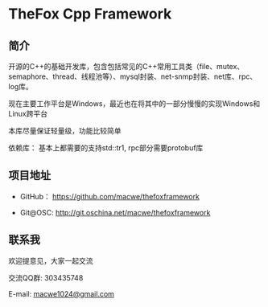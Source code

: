# TheFox Cpp Framework

## 简介 ##
开源的C++的基础开发库，包含包括常见的C++常用工具类（file、mutex、semaphore、thread、线程池等）、mysql封装、net-snmp封装、net库、rpc、log库。

现在主要工作平台是Windows，最近也在将其中的一部分慢慢的实现Windows和Linux跨平台

本库尽量保证轻量级，功能比较简单

依赖库： 基本上都需要的支持std::tr1, rpc部分需要protobuf库

## 项目地址 ##
- GitHub： https://github.com/macwe/thefoxframework

- Git@OSC: http://git.oschina.net/macwe/thefoxframework

## 联系我 ##
欢迎提意见，大家一起交流

交流QQ群: 303435748

E-mail: macwe1024@gmail.com